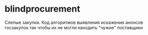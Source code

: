 # blindprocurement
Слепые закупки. Код алгоритмов выявления искажения анонсов госзакупок так чтобы их не могли находить "чужие" поставщики
